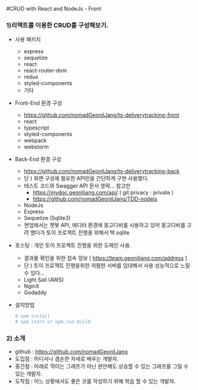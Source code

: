 #CRUD with React and NodeJs - Front

### 1)리액트를 이용한 CRUD를 구성해보기.
 - 사용 패키지
    - express
    - sequelize
    - react
    - react-router-dom
    - redux
    - styled-components
    - 기타
 
 - Front-End 환경 구성
    - https://github.com/nomadGeonilJang/ts-deliverytracking-front
    - react
    - typescript
    - styled-components
    - webpack
    - webstorm
    
 - Back-End 환경 구성
    - https://github.com/nomadGeonilJang/ts-deliverytracking-back
    - 단 ) 화면 구성에 필요한 API만을 간단하게 구현 사용했다.
    - 테스트 코드와 Swagger API 문서 생략... 참고만
        - https://mydoc.geoniljang.com/api/ ( git privacy : private )
        - https://github.com/nomadGeonilJang/TDD-nodejs
    - NodeJs
    - Express
    - Sequelize (Sqlite3)
    - 현업에서는 챗봇 API, 에디터 환경에 몽고디비를 사용하고 있어 몽고디비를 고려 했다가 토이 프로젝트 진행을 위해서 택 sqlite
     
 - 호스팅 : 개인 토이 프로젝트 진행을 위한 도메인 사용.
    - 결과물 확인을 위한 접속 정보 [ https://team.geoniljang.com/address ]
    - 단 ) 토이 프로젝트 진행을위한 저렴한 서버를 임대해서 사용 성능적으로 느릴 수 있다...
    - Light Sail (AWS) 
    - NginX
    - Godaddy
    
 - 설치방법
    ```bash
    # npm install 
    # npm start or npm run build 
    ```

### 2) 소개
 - github : https://github.com/nomadGeonilJang
 - 도입점 : 어디서나 겸손한 자세로 배우는 개발자.
 - 중간점 : 아래로 꺽이는 그래프가 아닌 완만해도 상승할 수 있는 그래프를 그릴 수 있는 개발자.
 - 도착점 : 어느 상황에서도 좋은 코를 작성하기 위해 학습 할 수 있는 개발자.